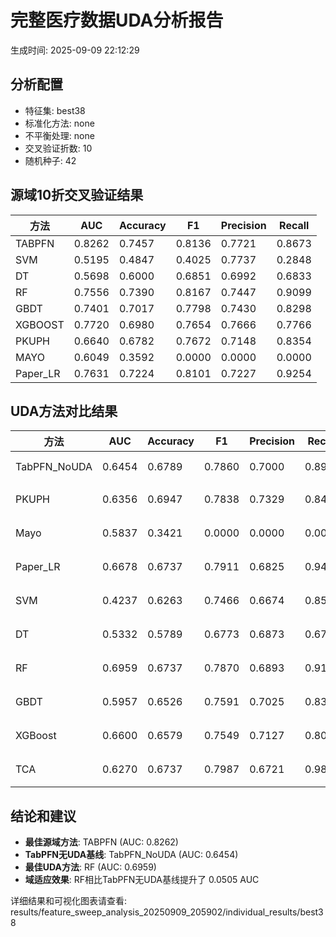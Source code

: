 # 完整医疗数据UDA分析报告

生成时间: 2025-09-09 22:12:29

## 分析配置

- 特征集: best38
- 标准化方法: none
- 不平衡处理: none
- 交叉验证折数: 10
- 随机种子: 42

## 源域10折交叉验证结果

| 方法 | AUC | Accuracy | F1 | Precision | Recall |
|------|-----|----------|----|-----------| -------|
| TABPFN | 0.8262 | 0.7457 | 0.8136 | 0.7721 | 0.8673 |
| SVM | 0.5195 | 0.4847 | 0.4025 | 0.7737 | 0.2848 |
| DT | 0.5698 | 0.6000 | 0.6851 | 0.6992 | 0.6833 |
| RF | 0.7556 | 0.7390 | 0.8167 | 0.7447 | 0.9099 |
| GBDT | 0.7401 | 0.7017 | 0.7798 | 0.7430 | 0.8298 |
| XGBOOST | 0.7720 | 0.6980 | 0.7654 | 0.7666 | 0.7766 |
| PKUPH | 0.6640 | 0.6782 | 0.7672 | 0.7148 | 0.8354 |
| MAYO | 0.6049 | 0.3592 | 0.0000 | 0.0000 | 0.0000 |
| Paper_LR | 0.7631 | 0.7224 | 0.8101 | 0.7227 | 0.9254 |

## UDA方法对比结果

| 方法 | AUC | Accuracy | F1 | Precision | Recall | 类型 |
|------|-----|----------|----|-----------| -------|------|
| TabPFN_NoUDA | 0.6454 | 0.6789 | 0.7860 | 0.7000 | 0.8960 | TabPFN基线 |
| PKUPH | 0.6356 | 0.6947 | 0.7838 | 0.7329 | 0.8474 | 传统基线 |
| Mayo | 0.5837 | 0.3421 | 0.0000 | 0.0000 | 0.0000 | 传统基线 |
| Paper_LR | 0.6678 | 0.6737 | 0.7911 | 0.6825 | 0.9429 | 传统基线 |
| SVM | 0.4237 | 0.6263 | 0.7466 | 0.6674 | 0.8558 | 机器学习基线 |
| DT | 0.5332 | 0.5789 | 0.6773 | 0.6873 | 0.6712 | 机器学习基线 |
| RF | 0.6959 | 0.6737 | 0.7870 | 0.6893 | 0.9186 | 机器学习基线 |
| GBDT | 0.5957 | 0.6526 | 0.7591 | 0.7025 | 0.8314 | 机器学习基线 |
| XGBoost | 0.6600 | 0.6579 | 0.7549 | 0.7127 | 0.8077 | 机器学习基线 |
| TCA | 0.6270 | 0.6737 | 0.7987 | 0.6721 | 0.9840 | UDA方法 |

## 结论和建议

- **最佳源域方法**: TABPFN (AUC: 0.8262)
- **TabPFN无UDA基线**: TabPFN_NoUDA (AUC: 0.6454)
- **最佳UDA方法**: RF (AUC: 0.6959)
- **域适应效果**: RF相比TabPFN无UDA基线提升了 0.0505 AUC

详细结果和可视化图表请查看: results/feature_sweep_analysis_20250909_205902/individual_results/best38